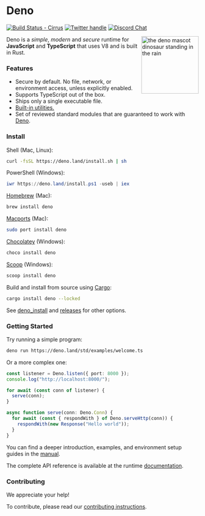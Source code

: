 # Deno

[![Build Status - Cirrus][]][Build status] [![Twitter handle][]][Twitter badge]
[![Discord Chat](https://img.shields.io/discord/684898665143206084?logo=discord&style=social)](https://discord.gg/deno)

<img align="right" src="https://deno.land/logo.svg" height="150px" alt="the deno mascot dinosaur standing in the rain">

Deno is a _simple_, _modern_ and _secure_ runtime for **JavaScript** and
**TypeScript** that uses V8 and is built in Rust.

### Features

- Secure by default. No file, network, or environment access, unless explicitly
  enabled.
- Supports TypeScript out of the box.
- Ships only a single executable file.
- [Built-in utilities.](https://deno.land/manual/tools#built-in-tooling)
- Set of reviewed standard modules that are guaranteed to work with
  [Deno](https://deno.land/std/).

### Install

Shell (Mac, Linux):

```sh
curl -fsSL https://deno.land/install.sh | sh
```

PowerShell (Windows):

```powershell
iwr https://deno.land/install.ps1 -useb | iex
```

[Homebrew](https://formulae.brew.sh/formula/deno) (Mac):

```sh
brew install deno
```
[Macports](https://ports.macports.org/port/deno/summary) (Mac):

```sh
sudo port install deno
```

[Chocolatey](https://chocolatey.org/packages/deno) (Windows):

```powershell
choco install deno
```

[Scoop](https://scoop.sh/) (Windows):

```powershell
scoop install deno
```

Build and install from source using [Cargo](https://crates.io/crates/deno):

```sh
cargo install deno --locked
```

See
[deno_install](https://github.com/denoland/deno_install/blob/master/README.md)
and [releases](https://github.com/denoland/deno/releases) for other options.

### Getting Started

Try running a simple program:

```sh
deno run https://deno.land/std/examples/welcome.ts
```

Or a more complex one:

```ts
const listener = Deno.listen({ port: 8000 });
console.log("http://localhost:8000/");

for await (const conn of listener) {
  serve(conn);
}

async function serve(conn: Deno.Conn) {
  for await (const { respondWith } of Deno.serveHttp(conn)) {
    respondWith(new Response("Hello world"));
  }
}
```

You can find a deeper introduction, examples, and environment setup guides in
the [manual](https://deno.land/manual).

The complete API reference is available at the runtime
[documentation](https://doc.deno.land).

### Contributing

We appreciate your help!

To contribute, please read our
[contributing instructions](https://deno.land/manual/contributing).

[Build Status - Cirrus]: https://github.com/denoland/deno/workflows/ci/badge.svg?branch=main&event=push
[Build status]: https://github.com/denoland/deno/actions
[Twitter badge]: https://twitter.com/intent/follow?screen_name=deno_land
[Twitter handle]: https://img.shields.io/twitter/follow/deno_land.svg?style=social&label=Follow
